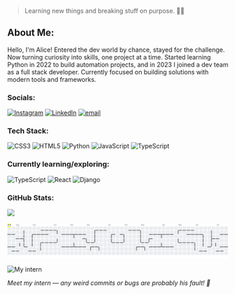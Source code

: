 > Learning new things and breaking stuff on purpose. 👩‍💻


<!-- [https://github-readme-stats-alices-projects-cd83d0c6.vercel.app/](https://github-readme-stats-six-sigma-63.vercel.app/) -->
## About Me:
Hello, I'm Alice! Entered the dev world by chance, stayed for the challenge. Now turning curiosity into skills, one project at a time. 
Started learning Python in 2022 to build automation projects, and in 2023 I joined a dev team as a full stack developer.
Currently focused on building solutions with modern tools and frameworks.

### Socials:
[![Instagram](https://img.shields.io/badge/Instagram-%23E4405F.svg?logo=Instagram&logoColor=white)](https://instagram.com/aliceschm) [![LinkedIn](https://img.shields.io/badge/LinkedIn-%230077B5.svg?logo=linkedin&logoColor=white)](https://linkedin.com/in/alice-schmidt) [![email](https://img.shields.io/badge/Email-D14836?logo=gmail&logoColor=white)](mailto:aliceschmidt.dev@gmail.com) 



### Tech Stack:
![CSS3](https://img.shields.io/badge/css3-%231572B6.svg?style=plastic&logo=css3&logoColor=white) ![HTML5](https://img.shields.io/badge/html5-%23E34F26.svg?style=plastic&logo=html5&logoColor=white) ![Python](https://img.shields.io/badge/python-3670A0?style=plastic&logo=python&logoColor=ffdd54) ![JavaScript](https://img.shields.io/badge/javascript-%23323330.svg?style=plastic&logo=javascript&logoColor=%23F7DF1E) ![TypeScript](https://img.shields.io/badge/typescript-%23007ACC.svg?style=plastic&logo=typescript&logoColor=white)


### Currently learning/exploring:
![TypeScript](https://img.shields.io/badge/typescript-%23007ACC.svg?style=plastic&logo=typescript&logoColor=white)
![React](https://img.shields.io/badge/react-%2320232a.svg?style=plastic&logo=react&logoColor=%2361DAFB)
![Django](https://img.shields.io/badge/django-%23092E20.svg?style=plastic&logo=django&logoColor=white)


### GitHub Stats:
![](https://github-readme-stats-six-sigma-63.vercel.app/api/top-langs/?username=aliceschm&theme=omni&hide_border=false&include_all_commits=true&count_private=true&layout=compact)




<picture>
  <source media="(prefers-color-scheme: dark)" srcset="https://raw.githubusercontent.com/aliceschm/aliceschm/output/pacman-contribution-graph-dark.svg">
  <source media="(prefers-color-scheme: light)" srcset="https://raw.githubusercontent.com/aliceschm/aliceschm/output/pacman-contribution-graph.svg">
  <img alt="pacman contribution graph" src="https://raw.githubusercontent.com/aliceschm/aliceschm/output/pacman-contribution-graph.svg">
</picture>

![My intern](https://link-da-foto-do-cachorro.jpg)

*Meet my intern — any weird commits or bugs are probably his fault! 🐾*
